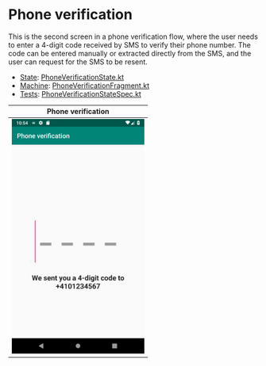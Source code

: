 # Phone verification

This is the second screen in a phone verification flow, where the user needs to enter a 4-digit code received by SMS to verify their phone number.
The code can be entered manually or extracted directly from the SMS, and the user can request for the SMS to be resent.

- [State](/README.md#what-is-a-state): [PhoneVerificationState.kt](phoneverification/src/main/java/com/trafi/phoneverification/PhoneVerificationState.kt)
- [Machine](/README.md#how-do-i-use-states): [PhoneVerificationFragment.kt](phoneverification/src/main/java/com/trafi/phoneverification/PhoneVerificationFragment.kt)
- [Tests](/README.md#how-do-i-write-specs): [PhoneVerificationStateSpec.kt](phoneverification/src/test/java/com/trafi/phoneverification/PhoneVerificationStateSpec.kt)

| Phone verification |
| --- |
| <img src="img/verification.png" width=267> |

